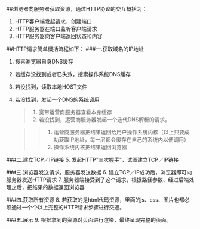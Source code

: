##浏览器向服务器获取资源，通过HTTP协议的交互概括为：
1. HTTP客户端发起请求、创建端口
2. HTTP服务器在端口监听客户端请求
3. HTTP服务器向客户端返回状态和内容

##HTTP请求简单概括流程如下：
###一.获取域名的IP地址
1. 搜索浏览器自身DNS缓存
2. 若缓存没找到或者已失效，搜索操作系统DNS缓存
3. 若没找到，读取本地HOST文件
4. 若没找到，发起一个DNS的系统调用
	
	>1. 宽带运营商服务器查看本身缓存
	>2. 若没找到，运营商服务器发起一个迭代DNS解析的请求。
	
	>  >1. 运营商服务器把结果返回给用户操作系统内核（以上只要成功获取IP地址，每一层都会缓存在自己的系统内以便调用）
	>  >2. 操作系统内核把结果返回浏览器

###二.建立TCP／IP链接
5. 发起HTTP"三次握手"，试图建立TCP／IP链接

###三.浏览器发送请求，服务器发送数据
6. 建立TCP／IP成功后，浏览器即可向服务器发送HTTP请求
7. 服务器端接受到了这个请求，根据路径参数、经过后端处理之后，把结果的数据返回浏览器

###四.获取所有资源
8. 若获取的是html代码资源，里面的js、css、图片也都必须通过一个个以上完整的HTTP请求步骤进行交通。

###五.展示
9. 根据拿到的资源对页面进行渲染，最终呈现完整的页面。
